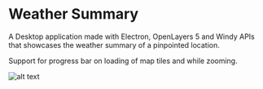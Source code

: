# Weather Summary

A Desktop application made with Electron, OpenLayers 5 and Windy APIs that showcases the weather summary of a pinpointed location.

Support for progress bar on loading of map tiles and while zooming.

![alt text](img/weatehrsummary.gif "Weather Summary on Linux")